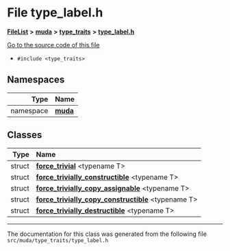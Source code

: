 

# File type\_label.h



[**FileList**](files.md) **>** [**muda**](dir_be047e8c00f93e2e88c2a417393a7f42.md) **>** [**type\_traits**](dir_604bea9d06d02462c18f7966e507987c.md) **>** [**type\_label.h**](type__label_8h.md)

[Go to the source code of this file](type__label_8h_source.md)



* `#include <type_traits>`













## Namespaces

| Type | Name |
| ---: | :--- |
| namespace | [**muda**](namespacemuda.md) <br> |


## Classes

| Type | Name |
| ---: | :--- |
| struct | [**force\_trivial**](structmuda_1_1force__trivial.md) &lt;typename T&gt;<br> |
| struct | [**force\_trivially\_constructible**](structmuda_1_1force__trivially__constructible.md) &lt;typename T&gt;<br> |
| struct | [**force\_trivially\_copy\_assignable**](structmuda_1_1force__trivially__copy__assignable.md) &lt;typename T&gt;<br> |
| struct | [**force\_trivially\_copy\_constructible**](structmuda_1_1force__trivially__copy__constructible.md) &lt;typename T&gt;<br> |
| struct | [**force\_trivially\_destructible**](structmuda_1_1force__trivially__destructible.md) &lt;typename T&gt;<br> |



















































------------------------------
The documentation for this class was generated from the following file `src/muda/type_traits/type_label.h`

